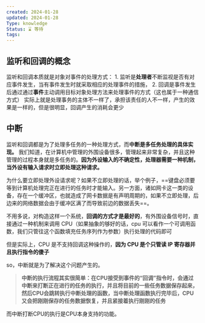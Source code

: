 ```yaml
---
created: 2024-01-28
updated: 2024-01-28
Type: knowledge
Status: ⌛️ 等待
tags:
---
```

##  监听和回调的概念

监听和回调本质就是对象对事件的处理方式：
	1. 监听是**处理者**不断监视是否有对应事件发生，当有事件发生时就采取相应的处理事件的措施，
	2. 回调是事件发生后通过通过**事件**主动调用目标对象处理方法来处理事件的方式（这也属于一种通信方式）
实际上就是处理事务的主体不一样了，承担该责任的人不一样，产生的效果是一样的，但是很明显，回调产生的消耗会更少

## 中断
监听和回调都是为了处理多任务的一种处理方式，而**中断是多任务处理的具体实现。**
我们知道，在计算机中管理的外围设备很多，管理起来非常复杂，并且这种管理的过程本身就是多任务的。**因为外设输入的不确定性，处理器需要一种机制，当外设有输入请求时立即处理这种请求。**

为什么要立即处理外设请求呢？如果不立即处理的话，举个例子，==键盘必须要等到计算机处理完正在进行的任务时才能输入。另一方面，诸如网卡这一类的设备，存在一个缓冲区，也就造成了网卡数据是有声明周期的，如果不立即处理，后边来的网络数据会由于缓冲区满了而导致前边的数据丢失==。

不用多说，对构造这样一个系统，**回调的方式才是最好的**，有外围设备信号时，直接通过一种机制来调用 CPU（如果抽象的够好的话，cpu 可以看作一个可调用函数，我们只管往这个函数填充任务序列作为参数）执行处理的代码即可

但是实际上，CPU 是不支持回调这种操作的，**因为 CPU 是个只管读 IP 寄存器并且执行指令的傻子**

so，中断就是为了解决这个问题产生的。

> **中断的执行流程其实很简单：在CPU接受到事件的“回调”指令时，会通过中断来打断正在进行的任务的执行，并且将目前的一些任务数据保存起来，然后CPU会跳转执行中断处理的函数，当中断处理函数执行完毕后，CPU又会把刚刚保存的任务数据恢复，并且紧接着执行刚刚的任务**

而中断打断CPU的执行是CPU本身支持的功能。